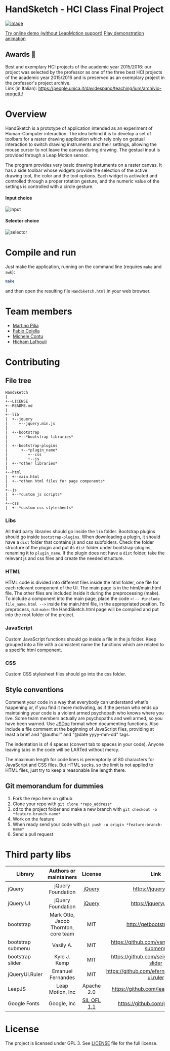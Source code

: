 # HandSketch - HCI Class Final Project

[![image](https://user-images.githubusercontent.com/1292230/112699718-22337100-8e95-11eb-88e1-acea3cb42729.png)](https://fcole90.github.io/handsketch/)

[Try online demo (without LeapMotion support)](https://fcole90.github.io/handsketch/)
[Play demonstration animation](https://github.com/fcole90/handsketch/blob/master/demo.md)

## Awards 🏅
Best and exemplary HCI projects of the academic year 2015/2016: our project was selected by the professor as one of the three best HCI projects of the academic year 2015/2016 and is preserved as an exemplary project in the professor's project archive.<br>
Link (in Italian): https://people.unica.it/davidespano/teaching/ium/archivio-progetti/

# Overview
HandSketch is a prototype of application intended as an experiment of Human-Computer interaction. The idea behind it is to develop a set of toolbars for a raster drawing application which rely only on gestual interaction to switch drawing instruments and their settings, allowing the mouse cursor to not leave the canvas during drawing. The gestual input is provided through a Leap Motion sensor.

The program provides very basic drawing instuments on a raster canvas. It has a side toolbar whose widgets provide the selection of the active drawing tool, the color and the tool options. Each widget is activated and controlled through a proper rotation gesture, and the numeric value of the settings is controlled with a circle gesture.

#### Input choice
![input](https://user-images.githubusercontent.com/1292230/69498741-ef214c00-0ef3-11ea-9f7a-be51d6e29aaa.gif)

#### Selector choice
![selector](https://user-images.githubusercontent.com/1292230/69498742-f0527900-0ef3-11ea-96cc-28cfe4a3b166.gif)

# Compile and run
Just make the application, running on the command line (requires `make` and `awk`):
```bash
make
```
and then open the resulting file `HandSketch.html` in your web browser.

# Team members
+ [Martino Pilia](https://martinopilia.com/)
+ [Fabio Colella](https://www.linkedin.com/in/fcole90/)
+ [Michele Contu](https://www.linkedin.com/in/michele-contu/)
+ [Hicham Lafhouli](https://github.com/HichamL)

# Contributing
## File tree

```
HandSketch
|
+--LICENSE
+--README.md
|
+--lib
|  +--jquery
|     +--jquery.min.js
|
|  +--bootstrap
|     +--*bootstrap libraries*
|
|  +--bootstrap-plugins
|      +--*plugin_name*
|         +--css
|         +--js
|  +--*other libraries*
|
+--html
|  +--main.html
|  +--*othen html files for page components*
|
+--js
|  +--*custom js scripts*
|
+--css
|  +--*custom css stylesheets*
```

### Libs
All third party libraries should go inside the `lib` folder. Bootstrap plugins should go inside `bootstrap-plugins`. When downloading a plugin, it should have a `dist` folder that contains js and css subfolders. Check the folder structure of the plugin and put its `dist` folder under bootstrap-plugins, renaming it to `plugin_name`. If the plugin does not have a `dist` folder, take the relevant js and css files and create the needed structure.

### HTML
HTML code is divided into different files inside the html folder, one file for each relevant component of the UI. The main page is in the html/main.html file. The other files are included inside it during the preprocessing (make). To include a component into the main page, place the code `<!-- #include file_name.html -->` inside the main.html file, in the appropriated position. To preprocess, run `make`: the HandSketch.html page will be compiled and put into the root folder of the project.

### JavaScript
Custom JavaScript functions should go inside a file in the js folder. Keep grouped into a file with a consistent name the functions which are related to a specific html component.

### CSS
Custom CSS stylesheet files should go into the css folder.

## Style conventions
Comment your code in a way that everybody can understand what's happening or, if you find it more motivating, as if the person who ends up maintaining your code is a violent armed psychopath who knows where you live. Some team members actually are psychopaths and well armed, so you have been warned. Use [JSDoc](http://usejsdoc.org/about-getting-started.html) format when documenting functions. Also include a file comment at the beginning of JavaScript files, providing at least a brief and "@author" and "@date yyyy-mm-dd" tags.

The indentation is of 4 spaces (convert tab to spaces in your code). Anyone leaving tabs in the code will be LARTed without mercy.

The maximum length for code lines is peremptorily of 80 characters for JavaScript and CSS files. But HTML sucks, so the limit is not applied to HTML files, just try to keep a reasonable line length there.

## Git memorandum for dummies

1. Fork the repo here on github
2. Clone your repo with ```git clone *repo_address*```
3. cd to the project folder and make a new branch with ```git checkout -b *feature-branch-name*```
4. Work on the feature
5. When ready send your code with ```git push -u origin *feature-branch-name*```
6. Send a pull request


# Third party libs

| Library           | Authors or maintainers               | License    | Link |
|-------------------|:------------------------------------:|:----------:|:----:|
| jQuery            | jQuery Foundation                    | [jQuery](https://github.com/jquery/jquery/blob/master/LICENSE.txt) | https://jquery.com/ |
| jQuery UI         | jQuery Foundation                    | [jQuery](https://github.com/jquery/jquery-ui/blob/master/LICENSE.txt) | https://jqueryui.com/ |
| bootstrap         | Mark Otto, Jacob Thornton, core team | MIT        | http://getbootstrap.com/ |
| bootstrap submenu | Vasily A.                            | MIT        | https://github.com/vsn4ik/bootstrap-submenu |
| bootstrap slider  | Kyle J. Kemp                         | MIT        | https://github.com/seiyria/bootstrap-slider |
| jQueryUI.Ruler    | Emanuel Fernandes                    | MIT        | https://github.com/efernandesng/jquery-ui.ruler |
| LeapJS            | Leap Motion, Inc                     | Apache 2.0 | https://github.com/leapmotion/leapjs |
| Google Fonts      | Google, Inc                          | [SIL OFL 1.1](http://scripts.sil.org/cms/scripts/page.php?item_id=OFL_web) | https://github.com/google/fonts

# License
The project is licensed under GPL 3. See [LICENSE](/LICENSE) file for the full
license.
